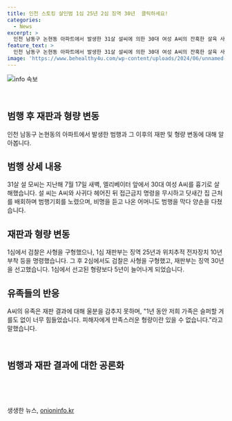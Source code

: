 ```yaml
---
title: 인천 스토킹 살인범 1심 25년 2심 징역 30년  클릭하세요!
categories:
  - News
excerpt: >
  인천 남동구 논현동 아파트에서 발생한 31살 설씨에 의한 30대 여성 A씨의 잔혹한 살육 사건이 1심과 2심을 거쳐 징역 30년의 판결을 받았습니다. 설씨는 헤어진 여성에게 접근금지 명령을 무시하고 계획적으로 범행을 저질렀으며, 검찰은 사형을 구형했지만 유족들은 더 엄한 처벌을 바란다고 밝혔습니다. 피해자에 대한 무참한 살인으로 인해 재판부는 1심 판결보다 높은 형량을 선고했지만, 유족들은 만족스럽지 않다는 의견을 내비쳤습니다.
feature_text: >
  인천 남동구 논현동 아파트에서 발생한 31살 설씨에 의한 30대 여성 A씨의 잔혹한 살육 사건이 1심과 2심을 거쳐 징역 30년의 판결을 받았습니다. 설씨는 헤어진 여성에게 접근금지 명령을 무시하고 계획적으로 범행을 저질렀으며, 검찰은 사형을 구형했지만 유족들은 더 엄한 처벌을 바란다고 밝혔습니다. 피해자에 대한 무참한 살인으로 인해 재판부는 1심 판결보다 높은 형량을 선고했지만, 유족들은 만족스럽지 않다는 의견을 내비쳤습니다.
image: 'https://www.behealthy4u.com/wp-content/uploads/2024/06/unnamed-file.png'
---
```


<p><img src="https://www.behealthy4u.com/wp-content/uploads/2024/06/unnamed-file.png" alt="info 속보" /></p>

<p data-ke-size="size16">&nbsp;</p>

<h2 data-ke-size="size26">범행 후 재판과 형량 변동</h2>

<p data-ke-size="size16"></p>

<p>인천 남동구 논현동의 아파트에서 발생한 범행과 그 이후의 재판 및 형량 변동에 대해 알아봅니다.</p>

<h2 data-ke-size="size26">범행 상세 내용</h2>

<p data-ke-size="size16">31살 설 모씨는 지난해 7월 17일 새벽, 엘리베이터 앞에서 30대 여성 A씨를 흉기로 살해했습니다. 설 씨는 A씨와 사귀다 헤어진 뒤 접근금지 명령을 무시하고 닷새간 집 근처를 배회하며 범행기회를 노렸으며, 비명을 듣고 나온 어머니도 범행을 막다 양손을 다쳤습니다.</p>

<h2 data-ke-size="size26">재판과 형량 변동</h2>

<p data-ke-size="size16">1심에서 검찰은 사형을 구형했으나, 1심 재판부는 징역 25년과 위치추적 전자장치 10년 부착 등을 명령했습니다. 그 후 2심에서도 검찰은 사형을 구형했고, 재판부는 징역 30년을 선고했습니다. 1심에서 선고된 형량보다 5년이 늘어나게 되었습니다.</p>

<h2 data-ke-size="size26">유족들의 반응</h2>

<p data-ke-size="size16">A씨의 유족은 재판 결과에 대해 울분을 감추지 못하며, "1년 동안 저희 가족은 슬퍼할 겨를도 없이 너무 힘들었습니다. 피해자에게 만족스러운 형량이란 있을 수 없습니다."라고 말했습니다.</p>

<p data-ke-size="size16">&nbsp;</p>

<h2 data-ke-size="size26">범행과 재판 결과에 대한 공론화</h2>

<p data-ke-size="size16">&nbsp;</p>

<p data-ke-size="size16">&nbsp;</p>
생생한 뉴스, <a href="https://onioninfo.kr" rel="dofollow">onioninfo.kr</a>


